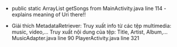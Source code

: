 - public static ArrayList<MusicFiles> getSongs from MainActivity.java line 114 - explains meaning of Uri there!!


- Giải thích MetadataRetriever: Truy xuất info từ các tệp multimedia: music, video,... Truy xuất nội dung của tệp: Title, Artist, Album,...
MusicAdapter.java line 90
PlayerActivity.java line 321
